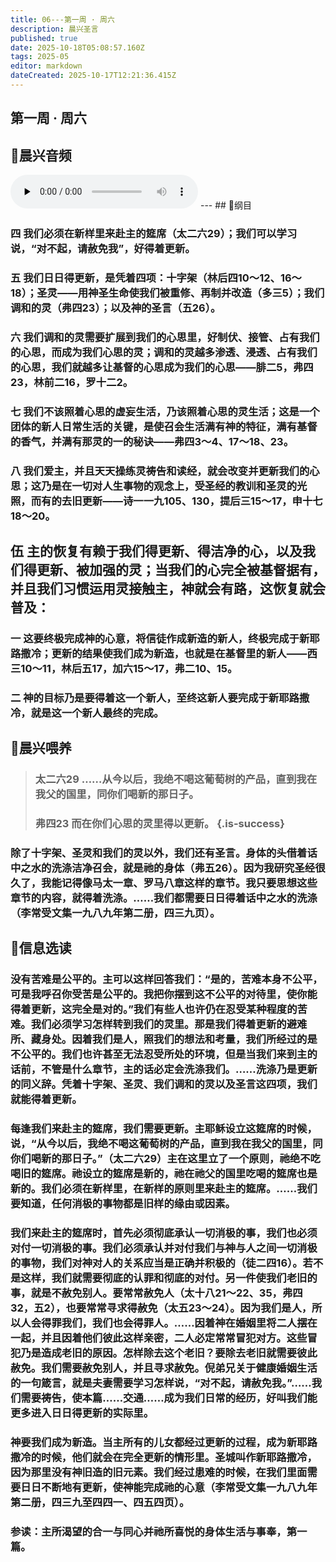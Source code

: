 ```yaml
---
title: 06---第一周 · 周六
description: 晨兴圣言
published: true
date: 2025-10-18T05:08:57.160Z
tags: 2025-05
editor: markdown
dateCreated: 2025-10-17T12:21:36.415Z
---
```


## 第一周 · 周六
## 🎵晨兴音频
<audio id="audio" controls="" preload="none">
      <source id="mp3" src="/2025-05/week1/week1day6.mp3">
</audio>
---
## 📖纲目

### 四    我们必须在新样里来赴主的筵席（太二六29）；我们可以学习说，“对不起，请赦免我”，好得着更新。

### 五    我们日日得更新，是凭着四项：十字架（林后四10～12、16～18）；圣灵——用神圣生命使我们被重修、再制并改造（多三5）；我们调和的灵（弗四23）；以及神的圣言（五26）。

### 六    我们调和的灵需要扩展到我们的心思里，好制伏、接管、占有我们的心思，而成为我们心思的灵；调和的灵越多渗透、浸透、占有我们的心思，我们就越多让基督的心思成为我们的心思——腓二5，弗四23，林前二16，罗十二2。

### 七    我们不该照着心思的虚妄生活，乃该照着心思的灵生活；这是一个团体的新人日常生活的关键，是使召会生活满有神的特征，满有基督的香气，并满有那灵的一的秘诀——弗四3～4、17～18、23。

### 八    我们爱主，并且天天操练灵祷告和读经，就会改变并更新我们的心思；这乃是在一切对人生事物的观念上，受圣经的教训和圣灵的光照，而有的去旧更新——诗一一九105、130，提后三15～17，申十七18～20。

## 伍    主的恢复有赖于我们得更新、得洁净的心，以及我们得更新、被加强的灵；当我们的心完全被基督据有，并且我们习惯运用灵接触主，神就会有路，这恢复就会普及：

### 一    这要终极完成神的心意，将信徒作成新造的新人，终极完成于新耶路撒冷；更新的结果使我们成为新造，也就是在基督里的新人——西三10～11，林后五17，加六15～17，弗二10、15。

### 二    神的目标乃是要得着这一个新人，至终这新人要完成于新耶路撒冷，就是这一个新人最终的完成。

## 📖晨兴喂养

>### 太二六29    ……从今以后，我绝不喝这葡萄树的产品，直到我在我父的国里，同你们喝新的那日子。
>
>### 弗四23    而在你们心思的灵里得以更新。 {.is-success}

### 除了十字架、圣灵和我们的灵以外，我们还有圣言。身体的头借着话中之水的洗涤洁净召会，就是祂的身体（弗五26）。因为我研究圣经很久了，我能记得像马太一章、罗马八章这样的章节。我只要思想这些章节的内容，就得着洗涤。……我们都需要日日得着话中之水的洗涤（李常受文集一九八九年第二册，四三九页）。

## 📖信息选读

### 没有苦难是公平的。主可以这样回答我们：“是的，苦难本身不公平，可是我呼召你受苦是公平的。我把你摆到这不公平的对待里，使你能得着更新，这完全是对的。”我们有些人也许仍在忍受某种程度的苦难。我们必须学习怎样转到我们的灵里。那是我们得着更新的避难所、藏身处。因着我们是人，照我们的想法和考量，我们所经过的是不公平的。我们也许甚至无法忍受所处的环境，但是当我们来到主的话前，不管是什么章节，主的话必定会洗涤我们。……洗涤乃是更新的同义辞。凭着十字架、圣灵、我们调和的灵以及圣言这四项，我们就能得着更新。

### 每逢我们来赴主的筵席，我们需要更新。主耶稣设立这筵席的时候，说，“从今以后，我绝不喝这葡萄树的产品，直到我在我父的国里，同你们喝新的那日子。”（太二六29）主在这里立了一个原则，祂绝不吃喝旧的筵席。祂设立的筵席是新的，祂在祂父的国里吃喝的筵席也是新的。我们必须在新样里，在新样的原则里来赴主的筵席。……我们要知道，任何消极的事物都是旧样的缘由或因素。

### 我们来赴主的筵席时，首先必须彻底承认一切消极的事，我们也必须对付一切消极的事。我们必须承认并对付我们与神与人之间一切消极的事物，我们对神对人的关系应当是正确并积极的（徒二四16）。若不是这样，我们就需要彻底的认罪和彻底的对付。另一件使我们老旧的事，就是不赦免别人。要常常赦免人（太十八21～22、35，弗四32，五2），也要常常寻求得赦免（太五23～24）。因为我们是人，所以人会得罪我们，我们也会得罪人。……因着神在婚姻里将二人摆在一起，并且因着他们彼此这样亲密，二人必定常常冒犯对方。这些冒犯乃是造成老旧的原因。怎样除去这个老旧？要除去老旧就需要彼此赦免。我们需要赦免别人，并且寻求赦免。倪弟兄关于健康婚姻生活的一句箴言，就是夫妻需要学习怎样说，“对不起，请赦免我。”……我们需要祷告，使本篇……交通……成为我们日常的经历，好叫我们能更多进入日日得更新的实际里。

### 神要我们成为新造。当主所有的儿女都经过更新的过程，成为新耶路撒冷的时候，他们就会在完全更新的情形里。圣城叫作新耶路撒冷，因为那里没有神旧造的旧元素。我们经过患难的时候，在我们里面需要日日不断地有更新，使神能完成祂的心意（李常受文集一九八九年第二册，四三九至四四一、四五四页）。

### 参读：主所渴望的合一与同心并祂所喜悦的身体生活与事奉，第一篇。
<!-- Google tag (gtag.js) -->
<script async src="https://www.googletagmanager.com/gtag/js?id=G-1P8709Z16T"></script>
<script>
  window.dataLayer = window.dataLayer || [];
  function gtag(){dataLayer.push(arguments);}
  gtag('js', new Date());

  gtag('config', 'G-1P8709Z16T');
</script>